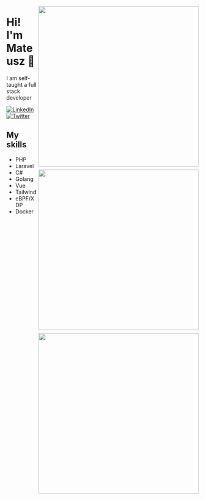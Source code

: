 <p align="center">
<img src="https://github-readme-stats.vercel.app/api?username=mwoznowski&show_icons=true" width="420" align="right" style="margin-bottom: .5rem"/>
<img src="https://github-profile-trophy.vercel.app/?username=mwoznowski" width="420" align="right" style="margin-bottom: .5rem"/>
<img src="https://github-readme-stats.vercel.app/api/top-langs/?username=mwoznowski" width="420" align="right" style="margin-bottom: .5rem"/>
</p>

# Hi! I'm Mateusz 👋

I am self-taught a full stack developer

<p align="left">
<a href="https://www.linkedin.com/in/mwoznowski">
<img src="https://img.shields.io/badge/-LinkedIn-%233781da" alt="LinkedIn"/></a> 
<a href="https://www.twitter.com/mwoznowski">
<img src="https://img.shields.io/badge/-Twitter-%231DA1F2" alt="Twitter" /></a> 
</p>

## My skills
* PHP
* Laravel
* C#
* Golang
* Vue
* Tailwind
* eBPF/XDP
* Docker
